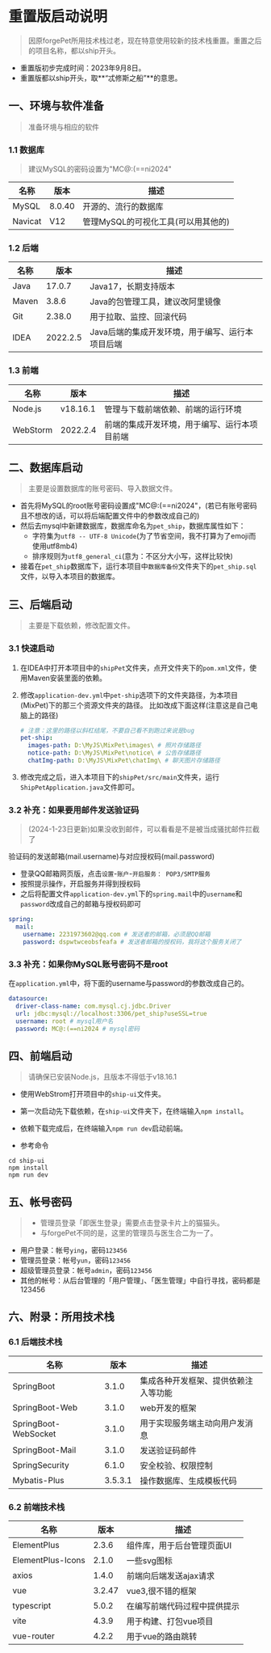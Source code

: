 # 重置版启动说明

> 因原forgePet所用技术栈过老，现在特意使用较新的技术栈重置。重置之后的项目名称，都以ship开头。

* 重置版初步完成时间：2023年9月8日。
* 重置版都以ship开头，取**“忒修斯之船”**的意思。

## 一、环境与软件准备

> 准备环境与相应的软件

### 1.1 数据库

> 建议MySQL的密码设置为"MC@:(==ni2024"

| 名称    | 版本   | 描述                                |
| ------- | ------ | ----------------------------------- |
| MySQL   | 8.0.40 | 开源的、流行的数据库                |
| Navicat | V12    | 管理MySQL的可视化工具(可以用其他的) |

### 1.2 后端

| 名称  | 版本     | 描述                                             |
| ----- | -------- | ------------------------------------------------ |
| Java  | 17.0.7   | Java17，长期支持版本                             |
| Maven | 3.8.6    | Java的包管理工具，建议改阿里镜像                 |
| Git   | 2.38.0   | 用于拉取、监控、回滚代码                         |
| IDEA  | 2022.2.5 | Java后端的集成开发环境，用于编写、运行本项目后端 |

### 1.3 前端

| 名称     | 版本     | 描述                                         |
| -------- | -------- | -------------------------------------------- |
| Node.js  | v18.16.1 | 管理与下载前端依赖、前端的运行环境           |
| WebStorm | 2022.2.4 | 前端的集成开发环境，用于编写、运行本项目前端 |

## 二、数据库启动

> 主要是设置数据库的账号密码、导入数据文件。

* 首先将MySQL的root账号密码设置成"MC@:(==ni2024"，(若已有账号密码且不想改的话，可以将后端配置文件中的参数改成自己的)
* 然后去mysql中新建数据库，数据库命名为`pet_ship`，数据库属性如下：
  * 字符集为`utf8 -- UTF-8 Unicode`(为了节省空间，我不打算为了emoji而使用utf8mb4)
  * 排序规则为`utf8_general_ci`(意为：不区分大小写，这样比较快)
* 接着在`pet_ship`数据库下，运行本项目中`数据库备份`文件夹下的`pet_ship.sql`文件，以导入本项目的数据库。

## 三、后端启动

> 主要是下载依赖，修改配置文件。

### 3.1 快速启动

1. 在IDEA中打开本项目中的`shipPet`文件夹，点开文件夹下的`pom.xml`文件，使用Maven安装里面的依赖。

2. 修改`application-dev.yml`中`pet-ship`选项下的文件夹路径，为本项目(MixPet)下的那三个资源文件夹的路径。 比如改成下面这样(注意这是自己电脑上的路径)

   ```yaml
   # 注意：这里的路径以斜杠结尾，不要自己看不到跑过来说是bug
   pet-ship:
     images-path: D:\MyJS\MixPet\images\ # 照片存储路径
     notice-path: D:\MyJS\MixPet\notice\ # 公告存储路径
     chatImg-path: D:\MyJS\MixPet\chatImg\ # 聊天图片存储路径
   ```

3. 修改完成之后，进入本项目下的`shipPet/src/main`文件夹，运行`ShipPetApplication.java`文件即可。

### 3.2 补充：如果要用邮件发送验证码

> (2024-1-23日更新)如果没收到邮件，可以看看是不是被当成骚扰邮件拦截了

验证码的发送邮箱(mail.username)与对应授权码(mail.password)

* 登录QQ邮箱网页版，点击`设置`-`账户`-`开启服务： POP3/SMTP服务`
* 按照提示操作，开启服务并得到授权码
* 之后将配置文件`application-dev.yml`下的`spring.mail`中的`username`和`password`改成自己的邮箱与授权码即可

```yaml
spring:
  mail:
    username: 2231973602@qq.com # 发送者的邮箱，必须是QQ邮箱
    password: dspwtwceobsfeafa # 发送者邮箱的授权码，我将这个服务关闭了
```

### 3.3 补充：如果你MySQL账号密码不是root

在`application.yml`中，将下面的username与password的参数改成自己的。

```yaml
datasource:
  driver-class-name: com.mysql.cj.jdbc.Driver
  url: jdbc:mysql://localhost:3306/pet_ship?useSSL=true
  username: root # mysql用户名
  password: MC@:(==ni2024 # mysql密码
```

## 四、前端启动

> 请确保已安装Node.js，且版本不得低于v18.16.1

* 使用WebStrom打开项目中的`ship-ui`文件夹。
* 第一次启动先下载依赖，在`ship-ui`文件夹下，在终端输入`npm install`。
* 依赖下载完成后，在终端输入`npm run dev`启动前端。

* 参考命令

```shell
cd ship-ui
npm install
npm run dev
```

## 五、帐号密码

> * 管理员登录「即医生登录」需要点击登录卡片上的猫猫头。
> * 与forgePet不同的是，这里的管理员与医生合二为一了。

* 用户登录：帐号`ying`，密码`123456`
* 管理员登录：帐号`yun`，密码`123456`
* 超级管理员登录：帐号`admin`，密码`123456`
* 其他的帐号：从后台管理的「用户管理」、「医生管理」中自行寻找，密码都是123456

## 六、附录：所用技术栈

### 6.1 后端技术栈

| 名称                 | 版本    | 描述                                 |
| -------------------- | ------- | ------------------------------------ |
| SpringBoot           | 3.1.0   | 集成各种开发框架、提供依赖注入等功能 |
| SpringBoot-Web       | 3.1.0   | web开发的框架                        |
| SpringBoot-WebSocket | 3.1.0   | 用于实现服务端主动向用户发消息       |
| SpringBoot-Mail      | 3.1.0   | 发送验证码邮件                       |
| SpringSecurity       | 6.1.0   | 安全校验、权限控制                   |
| Mybatis-Plus         | 3.5.3.1 | 操作数据库、生成模板代码             |

### 6.2 前端技术栈

| 名称              | 版本   | 描述                         |
| ----------------- | ------ | ---------------------------- |
| ElementPlus       | 2.3.6  | 组件库，用于后台管理页面UI   |
| ElementPlus-Icons | 2.1.0  | 一些svg图标                  |
| axios             | 1.4.0  | 前端向后端发送ajax请求       |
| vue               | 3.2.47 | vue3,很不错的框架            |
| typescript        | 5.0.2  | 在编写前端代码过程中提供提示 |
| vite              | 4.3.9  | 用于构建、打包vue项目        |
| vue-router        | 4.2.2  | 用于vue的路由跳转            |